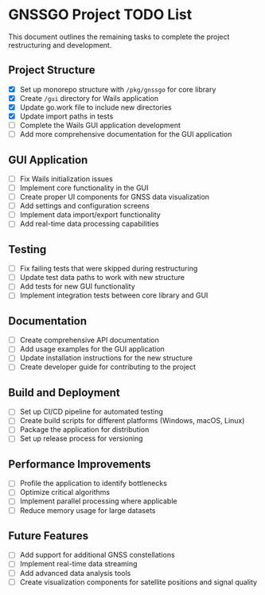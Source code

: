 # GNSSGO Project TODO List

This document outlines the remaining tasks to complete the project restructuring and development.

## Project Structure

- [x] Set up monorepo structure with `/pkg/gnssgo` for core library
- [x] Create `/gui` directory for Wails application
- [x] Update go.work file to include new directories
- [x] Update import paths in tests
- [ ] Complete the Wails GUI application development
- [ ] Add more comprehensive documentation for the GUI application

## GUI Application

- [ ] Fix Wails initialization issues
- [ ] Implement core functionality in the GUI
- [ ] Create proper UI components for GNSS data visualization
- [ ] Add settings and configuration screens
- [ ] Implement data import/export functionality
- [ ] Add real-time data processing capabilities

## Testing

- [ ] Fix failing tests that were skipped during restructuring
- [ ] Update test data paths to work with new structure
- [ ] Add tests for new GUI functionality
- [ ] Implement integration tests between core library and GUI

## Documentation

- [ ] Create comprehensive API documentation
- [ ] Add usage examples for the GUI application
- [ ] Update installation instructions for the new structure
- [ ] Create developer guide for contributing to the project

## Build and Deployment

- [ ] Set up CI/CD pipeline for automated testing
- [ ] Create build scripts for different platforms (Windows, macOS, Linux)
- [ ] Package the application for distribution
- [ ] Set up release process for versioning

## Performance Improvements

- [ ] Profile the application to identify bottlenecks
- [ ] Optimize critical algorithms
- [ ] Implement parallel processing where applicable
- [ ] Reduce memory usage for large datasets

## Future Features

- [ ] Add support for additional GNSS constellations
- [ ] Implement real-time data streaming
- [ ] Add advanced data analysis tools
- [ ] Create visualization components for satellite positions and signal quality
